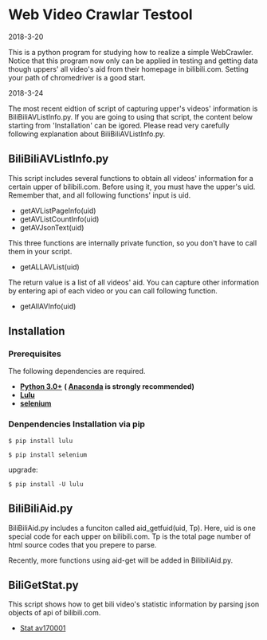 # Web Video Crawlar Testool
2018-3-20

This is a python program for studying how to realize a simple WebCrawler.
Notice that this program now only can be applied in testing and getting data though uppers' all video's aid from their homepage in bilibili.com.
Setting your path of chromedriver is a good start.

2018-3-24

The most recent eidtion of script of capturing upper's videos' information is BiliBiliAVListInfo.py. If you are going to using that script, the content below starting from 'Installation' can be igored. Please read very carefully following explanation about BiliBiliAVListInfo.py.

## BiliBiliAVListInfo.py

This script includes several functions to obtain all videos' information for a certain upper of bilibili.com. Before using it, you must have the upper's uid. Remember that, and all following functions' input is uid.

* getAVListPageInfo(uid)
* getAVListCountInfo(uid)
* getAVJsonText(uid)

This three functions are internally private function, so you don't have to call them in your script.

* getALLAVList(uid)

The return value is a list of all videos' aid. You can capture other information by entering api of each video or you can call following function.

* getAllAVInfo(uid)

## Installation
### Prerequisites

The following dependencies are required.

* **[Python 3.0+](https://www.python.org/downloads/)** **( [Anaconda](https://www.anaconda.com/download/) is strongly recommended)**
* **[Lulu](https://github.com/iawia002/Lulu)**
* **[selenium](https://www.seleniumhq.org/)**

### Denpendencies Installation via pip

    $ pip install lulu
    
    $ pip install selenium
    
upgrade:
    
    $ pip install -U lulu


## BiliBiliAid.py
BiliBiliAid.py includes a funciton called aid_getfuid(uid, Tp).
Here, uid is one special code for each upper on bilibili.com.
Tp is the total page number of html source codes that you prepere to parse.

Recently, more functions using aid-get will be added in BilibiliAid.py.

## BiliGetStat.py
This script shows how to get bili video's statistic information by parsing json objects of api of bilibili.com.

* [Stat av170001](http://api.bilibili.com/archive_stat/stat?aid=170001)



